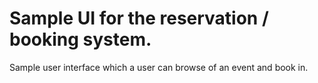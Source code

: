 # Sample UI for the reservation / booking system. 

Sample user interface which a user can browse of an event and book in.
